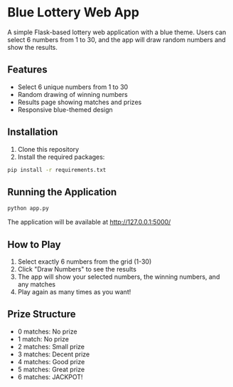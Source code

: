 # Blue Lottery Web App

A simple Flask-based lottery web application with a blue theme. Users can select 6 numbers from 1 to 30, and the app will draw random numbers and show the results.

## Features

- Select 6 unique numbers from 1 to 30
- Random drawing of winning numbers
- Results page showing matches and prizes
- Responsive blue-themed design

## Installation

1. Clone this repository
2. Install the required packages:

```bash
pip install -r requirements.txt
```

## Running the Application

```bash
python app.py
```

The application will be available at http://127.0.0.1:5000/

## How to Play

1. Select exactly 6 numbers from the grid (1-30)
2. Click "Draw Numbers" to see the results
3. The app will show your selected numbers, the winning numbers, and any matches
4. Play again as many times as you want!

## Prize Structure

- 0 matches: No prize
- 1 match: No prize
- 2 matches: Small prize
- 3 matches: Decent prize
- 4 matches: Good prize
- 5 matches: Great prize
- 6 matches: JACKPOT!

